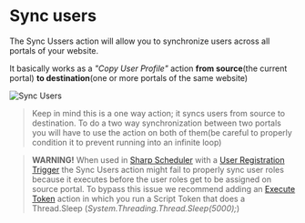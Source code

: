 # Sync users

The Sync Ussers action will allow you to synchronize users across all portals of your website.

It basically works as a *"Copy User Profile"* action **from source**(the current portal) **to destination**(one or more portals of the same website)

![Sync Users](https://static.dnnsharp.com/documentation/sync_users.png)

> Keep in mind this is a one way action; it syncs users from source to destination. 
To do a two way synchronization between two portals you will have to use the action on both of them(be careful to properly condition it to prevent running into an infinite loop)

> <span style="font-color:red"><b>WARNING!</b></span> When used in [Sharp Scheduler](https://www.dnnsharp.com/dnn/modules/sharp-task-scheduler) with a [User Registration Trigger](/sharp-scheduler/triggers/on-user-created.html) the Sync Users action might fail to properly sync user roles because it executes before the user roles get to be assigned on source portal. To bypass this issue we recommend adding an [Execute Token](/actions/code/execute-token.html) action in which you run a Script Token that does a Thread.Sleep (_System.Threading.Thread.Sleep(5000);_)